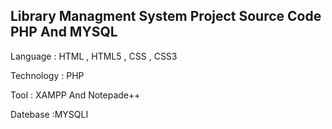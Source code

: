 ## Library Managment System Project Source Code PHP And MYSQL

  Language : HTML , HTML5 , CSS , CSS3
  
  Technology : PHP
  
  Tool : XAMPP And Notepade++
  
  Datebase :MYSQLI
